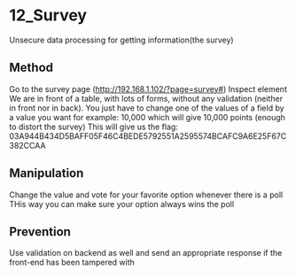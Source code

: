 # 12_Survey

Unsecure data processing for getting information(the survey)

## Method

Go to the survey page (<http://192.168.1.102/?page=survey#>)
Inspect element
We are in front of a table, with lots of forms, without any validation (neither in front nor in back). You just have to change one of the values of a field by a value you want for example: 10,000 which will give 10,000 points (enough to distort the survey)
This will give us the flag: 03A944B434D5BAFF05F46C4BEDE5792551A2595574BCAFC9A6E25F67C382CCAA

## Manipulation

Change the value and vote for your favorite option whenever there is a poll
THis way you can make sure your option always wins the poll

## Prevention

Use validation on backend as well and send an appropriate response if the front-end has been tampered with
